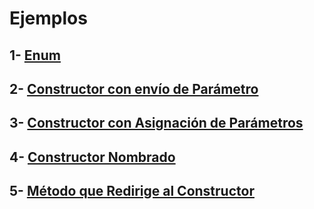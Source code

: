 # **Ejemplos**

## 1- [**Enum**](https://github.com/PercyTomicha/poo/tree/main/Ejemplos/enum)
## 2- [**Constructor con envío de Parámetro**](https://github.com/PercyTomicha/poo/tree/main/Ejemplos/point_v1)
## 3- [**Constructor con Asignación de Parámetros**](https://github.com/PercyTomicha/poo/tree/main/Ejemplos/point_v2)
## 4- [**Constructor Nombrado**](https://github.com/PercyTomicha/poo/tree/main/Ejemplos/point_v3)
## 5- [**Método que Redirige al Constructor**](https://github.com/PercyTomicha/poo/tree/main/Ejemplos/point_v4)